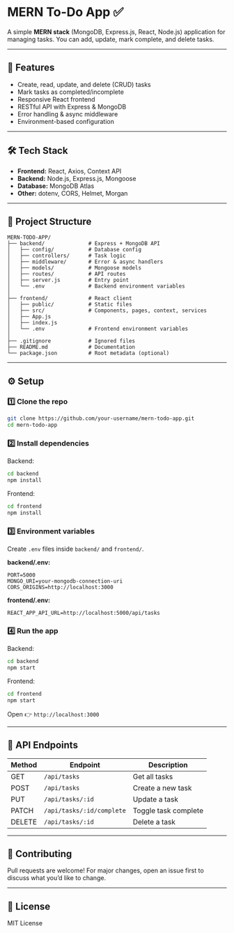 # MERN To-Do App ✅

A simple **MERN stack** (MongoDB, Express.js, React, Node.js) application for managing tasks. You can add, update, mark complete, and delete tasks.

---

## 🚀 Features

* Create, read, update, and delete (CRUD) tasks
* Mark tasks as completed/incomplete
* Responsive React frontend
* RESTful API with Express & MongoDB
* Error handling & async middleware
* Environment-based configuration

---

## 🛠️ Tech Stack

* **Frontend:** React, Axios, Context API
* **Backend:** Node.js, Express.js, Mongoose
* **Database:** MongoDB Atlas
* **Other:** dotenv, CORS, Helmet, Morgan

---

## 📂 Project Structure

```
MERN-TODO-APP/
├── backend/              # Express + MongoDB API
│   ├── config/           # Database config
│   ├── controllers/      # Task logic
│   ├── middleware/       # Error & async handlers
│   ├── models/           # Mongoose models
│   ├── routes/           # API routes
│   ├── server.js         # Entry point
│   └── .env              # Backend environment variables
│
├── frontend/             # React client
│   ├── public/           # Static files
│   ├── src/              # Components, pages, context, services
│   ├── App.js
│   ├── index.js
│   └── .env              # Frontend environment variables
│
├── .gitignore            # Ignored files
├── README.md             # Documentation
└── package.json          # Root metadata (optional)
```

---

## ⚙️ Setup

### 1️⃣ Clone the repo

```bash
git clone https://github.com/your-username/mern-todo-app.git
cd mern-todo-app
```

### 2️⃣ Install dependencies

Backend:

```bash
cd backend
npm install
```

Frontend:

```bash
cd frontend
npm install
```

### 3️⃣ Environment variables

Create `.env` files inside `backend/` and `frontend/`.

**backend/.env:**

```env
PORT=5000
MONGO_URI=your-mongodb-connection-uri
CORS_ORIGINS=http://localhost:3000
```

**frontend/.env:**

```env
REACT_APP_API_URL=http://localhost:5000/api/tasks
```

### 4️⃣ Run the app

Backend:

```bash
cd backend
npm start
```

Frontend:

```bash
cd frontend
npm start
```

Open 👉 `http://localhost:3000`

---

## 📌 API Endpoints

| Method | Endpoint                  | Description          |
| ------ | ------------------------- | -------------------- |
| GET    | `/api/tasks`              | Get all tasks        |
| POST   | `/api/tasks`              | Create a new task    |
| PUT    | `/api/tasks/:id`          | Update a task        |
| PATCH  | `/api/tasks/:id/complete` | Toggle task complete |
| DELETE | `/api/tasks/:id`          | Delete a task        |

---

## 🤝 Contributing

Pull requests are welcome! For major changes, open an issue first to discuss what you’d like to change.

---

## 📜 License

MIT License
